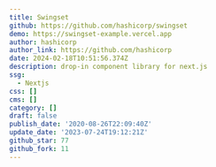 ```yaml
---
title: Swingset
github: https://github.com/hashicorp/swingset
demo: https://swingset-example.vercel.app
author: hashicorp
author_link: https://github.com/hashicorp
date: 2024-02-18T10:51:56.374Z
description: drop-in component library for next.js
ssg:
  - Nextjs
css: []
cms: []
category: []
draft: false
publish_date: '2020-08-26T22:09:40Z'
update_date: '2023-07-24T19:12:21Z'
github_star: 77
github_fork: 11
---
```

